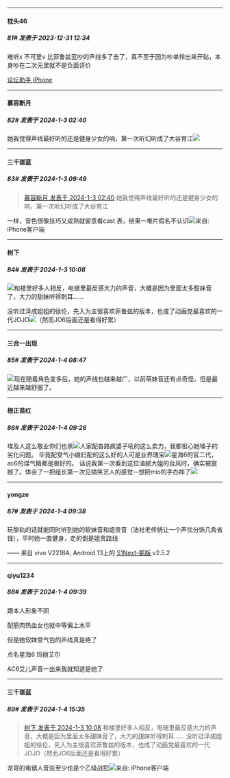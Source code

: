 
*****

####  枕头46  
##### 81#       发表于 2023-12-31 12:34

难听x 不可爱v 
比菲鲁兹蓝吵的声线多了去了，真不至于因为吵单拎出来开贴，本身吵在二次元里就不是负面评价

[论坛助手,iPhone](https://bbs.saraba1st.com/2b/forum.php?mod=viewthread&amp;tid=2029836)


*****

####  慕容断月  
##### 82#       发表于 2024-1-3 02:40

她我觉得声线最好听的还是健身少女的响，第一次听幻听成了大谷育江<img src="https://static.saraba1st.com/image/smiley/face2017/067.png" referrerpolicy="no-referrer">


*****

####  三千珈蓝  
##### 83#       发表于 2024-1-3 09:49

<blockquote><a href="httphttps://bbs.saraba1st.com/2b/forum.php?mod=redirect&amp;goto=findpost&amp;pid=63518303&amp;ptid=2139527" target="_blank"> 慕容断月 发表于 2024-1-3 02:40</a> 她我觉得声线最好听的还是健身少女的响，第一次听幻听成了大谷育江 </blockquote>
一样，音色很像技巧又成熟就留意看cast 表，结果一堆片假名不认识<img src="https://static.saraba1st.com/image/smiley/face2017/067.png" referrerpolicy="no-referrer">来自: iPhone客户端


*****

####  树下  
##### 84#       发表于 2024-1-3 10:08

<img src="https://static.saraba1st.com/image/smiley/face2017/004.gif" referrerpolicy="no-referrer">和楼里好多人相反，电锯里最反感大力的声音，大概是因为里面太多甜妹音了，大力的甜妹听得刺耳……

没听过泽成姐姐的徐伦，先入为主很喜欢菲鲁兹的版本，也成了动画党最喜欢的一代JOJO<img src="https://static.saraba1st.com/image/smiley/face2017/074.png" referrerpolicy="no-referrer">（然而JO6后面还是看得好累）


*****

####  三合一出现  
##### 85#       发表于 2024-1-4 08:47

<img src="https://static.saraba1st.com/image/smiley/face2017/032.png" referrerpolicy="no-referrer">现在随着角色变多后，她的声线也越来越广，以前萌妹音还有点奇怪，但是最近越来越舒服了。


*****

####  根正苗红  
##### 86#       发表于 2024-1-4 09:26

埃及人这么敬业你们也黑<img src="https://static.saraba1st.com/image/smiley/face2017/067.png" referrerpolicy="no-referrer">人家配各路疯婆子吼的这么卖力，我都担心她嗓子的劣化问题。
毕竟配受气小媳妇配的这么好的人可是业界瑰宝<img src="https://static.saraba1st.com/image/smiley/face2017/033.png" referrerpolicy="no-referrer">星海6的官二代，ac6的煤气精都是极好的。
话说我第一次看到这位油腻大姐的台风时，确实被震撼了。体会了一把组长第一次见搞笑艺人的感觉--想把mio的手办摔了<img src="https://static.saraba1st.com/image/smiley/face2017/067.png" referrerpolicy="no-referrer">


*****

####  yongze  
##### 87#       发表于 2024-1-4 09:38

玩黎轨的话就能同时听到她的软妹音和姐贵音（法社老传统让一个声优分饰几角省钱），平时她一直健身，走的倒是姐贵路线

—— 来自 vivo V2218A, Android 13上的 [S1Next-鹅版](https://github.com/ykrank/S1-Next/releases) v2.5.2

*****

####  qiyu1234  
##### 88#       发表于 2024-1-4 09:39

跟本人形象不同

配筋肉热血女也就中等偏上水平

但是她软妹受气包的声线真是绝了

点名星海6 玛丽艾尔

AC6艾儿声音一出来我就知道是她了


*****

####  三千珈蓝  
##### 89#       发表于 2024-1-4 15:35

<blockquote><a href="httphttps://bbs.saraba1st.com/2b/forum.php?mod=redirect&amp;goto=findpost&amp;pid=63519530&amp;ptid=2139527" target="_blank"> 树下 发表于 2024-1-3 10:08</a> 和楼里好多人相反，电锯里最反感大力的声音，大概是因为里面太多甜妹音了，大力的甜妹听得刺耳…… 没听过泽成姐姐的徐伦，先入为主很喜欢菲鲁兹的版本，也成了动画党最喜欢的一代JOJO（然而JO6后面还是看得好累） </blockquote>
龙哥的电锯人音监至少也是个乙级战犯<img src="https://static.saraba1st.com/image/smiley/face2017/067.png" referrerpolicy="no-referrer">来自: iPhone客户端

